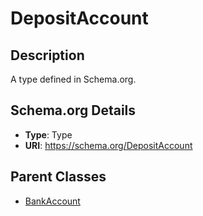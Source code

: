 # DepositAccount

## Description
A type defined in Schema.org.

## Schema.org Details
- **Type**: Type
- **URI**: https://schema.org/DepositAccount

## Parent Classes
- [BankAccount](../BankAccount.md)

